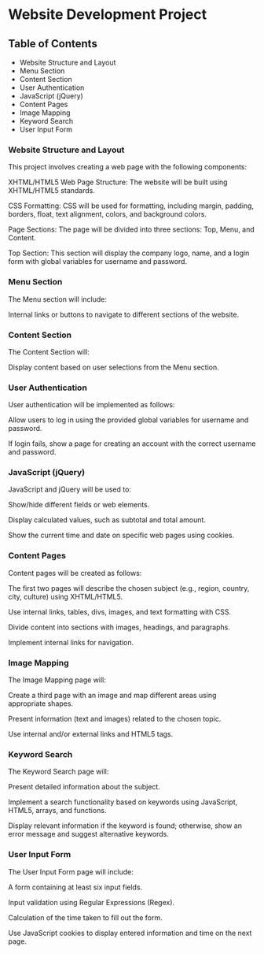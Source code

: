 
# Website Development Project
## Table of Contents
- Website Structure and Layout
- Menu Section
- Content Section
- User Authentication
- JavaScript (jQuery)
- Content Pages
- Image Mapping
- Keyword Search
- User Input Form
### Website Structure and Layout 
This project involves creating a web page with the following components:

XHTML/HTML5 Web Page Structure: The website will be built using XHTML/HTML5 standards.

CSS Formatting: CSS will be used for formatting, including margin, padding, borders, float, text alignment, colors, and background colors.

Page Sections: The page will be divided into three sections: Top, Menu, and Content.

Top Section: This section will display the company logo, name, and a login form with global variables for username and password.
### Menu Section 
The Menu section will include:

Internal links or buttons to navigate to different sections of the website.
### Content Section 
The Content Section will:

Display content based on user selections from the Menu section.
### User Authentication
User authentication will be implemented as follows:

Allow users to log in using the provided global variables for username and password.

If login fails, show a page for creating an account with the correct username and password.

### JavaScript (jQuery) 
JavaScript and jQuery will be used to:

Show/hide different fields or web elements.

Display calculated values, such as subtotal and total amount.

Show the current time and date on specific web pages using cookies.

### Content Pages 
Content pages will be created as follows:

The first two pages will describe the chosen subject (e.g., region, country, city, culture) using XHTML/HTML5.

Use internal links, tables, divs, images, and text formatting with CSS.

Divide content into sections with images, headings, and paragraphs.

Implement internal links for navigation.

### Image Mapping 
The Image Mapping page will:

Create a third page with an image and map different areas using appropriate shapes.

Present information (text and images) related to the chosen topic.

Use internal and/or external links and HTML5 tags.

### Keyword Search 
The Keyword Search page will:

Present detailed information about the subject.

Implement a search functionality based on keywords using JavaScript, HTML5, arrays, and functions.

Display relevant information if the keyword is found; otherwise, show an error message and suggest alternative keywords.

### User Input Form 
The User Input Form page will include:

A form containing at least six input fields.

Input validation using Regular Expressions (Regex).

Calculation of the time taken to fill out the form.

Use JavaScript cookies to display entered information and time on the next page.
